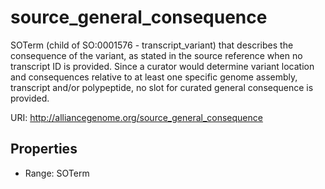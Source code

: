 # source_general_consequence

SOTerm (child of SO:0001576 - transcript_variant) that describes the consequence of the variant, as stated in the source reference when no transcript ID is provided. Since a curator would determine variant location and consequences relative to at least one specific genome assembly, transcript and/or polypeptide, no slot for curated general consequence is provided.

URI: http://alliancegenome.org/source_general_consequence



<!-- no inheritance hierarchy -->


## Properties

 * Range: SOTerm


